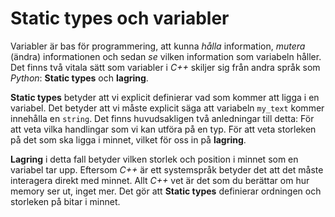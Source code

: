 # Static types och variabler

Variabler är bas för programmering, att kunna _hålla_ information, _mutera_ (ändra) informationen och sedan _se_ vilken information som variabeln håller. Det finns två vitala sätt som variabler i _C++_ skiljer sig från andra språk som _Python_: __Static types__ och __lagring__.

__Static types__ betyder att vi explicit definierar vad som kommer att ligga i en variabel. Det betyder att vi måste explicit säga att variabeln `my_text` kommer innehålla en `string`. Det finns huvudsakligen två anledningar till detta: För att veta vilka handlingar som vi kan utföra på en typ. För att veta storleken på det som ska ligga i minnet, vilket för oss in på __lagring__.

__Lagring__ i detta fall betyder vilken storlek och position i minnet som en variabel tar upp. Eftersom _C++_ är ett systemspråk betyder det att det måste interagera direkt med minnet. Allt _C++_ vet är det som du berättar om hur memory ser ut, inget mer. Det gör att __Static types__ definierar ordningen och storleken på bitar i minnet.
